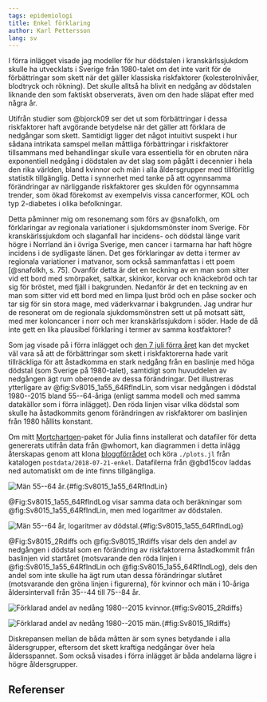 ```yaml
---
tags: epidemiologi
title: Enkel förklaring
author: Karl Pettersson
lang: sv
---
```


I förra inlägget visade jag modeller för hur dödstalen i kranskärlssjukdom
skulle ha utvecklats i Sverige från 1980-talet om det inte varit för de
förbättringar som skett när det gäller klassiska riskfaktorer
(kolesterolnivåer, blodtryck och rökning). Det skulle alltså ha blivit en
nedgång av dödstalen liknande den som faktiskt observerats, även om den hade
släpat efter med några år.

Utifrån studier som @bjorck09 ser det ut som förbättringar i dessa riskfaktorer
haft avgörande betydelse när det gäller att förklara de nedgångar som skett.
Samtidigt ligger det något intuitivt suspekt i hur sådana intrikata samspel
mellan måttliga förbättringar i riskfaktorer tillsammans med behandlingar
skulle vara essentiella för en obruten nära exponentiell nedgång i dödstalen av
det slag som pågått i decennier i hela den rika världen, bland kvinnor och män
i alla åldersgrupper med tillförlitlig statistik tillgänglig. Detta i synnerhet
med tanke på att ogynnsamma förändringar av närliggande riskfaktorer ges skulden
för ogynnsamma trender, som ökad förekomst av exempelvis vissa cancerformer,
KOL och typ 2-diabetes i olika befolkningar.

Detta påminner mig om resonemang som förs av @snafolkh, om förklaringar av
regionala variationer i sjukdomsmönster inom Sverige. För kranskärlssjukdom och
slaganfall har incidens- och dödstal länge varit högre i Norrland än i övriga
Sverige, men cancer i tarmarna har haft högre incidens i de sydligaste länen.
Det ges förklaringar av detta i termer av regionala variationer i matvanor, som
också sammanfattas i ett poem [@snafolkh, s. 75]. Ovanför detta är det en
teckning av en man som sitter vid ett bord med smörpaket, saltkar, skinkor,
korvar och knäckebröd och tar sig för bröstet, med fjäll i bakgrunden. Nedanför
är det en teckning av en man som sitter vid ett bord med en limpa ljust bröd
och en påse socker och tar sig för sin stora mage, med väderkvarnar i
bakgrunden. Jag undrar hur de resonerat om de regionala sjukdomsmönstren sett
ut på motsatt sätt, med mer koloncancer i norr och mer kranskärlssjukdom i
söder. Hade de då inte gett en lika plausibel förklaring i termer av samma
kostfaktorer?

Som jag visade på i förra inlägget och [den 7 juli förra
året](2017-07-08-prevf.html) kan det mycket väl vara så att de förbättringar
som skett i riskfaktorerna hade varit tillräckliga för att åstadkomma en
stark nedgång från en baslinje med höga dödstal (som Sverige på 1980-talet),
samtidigt som huvuddelen av nedgången ägt rum oberoende av dessa förändringar.
Det illustreras ytterligare av @fig:Sv8015_1a55_64RfIndLin, som visar nedgången
i dödstal 1980--2015 bland 55--64-åriga (enligt samma modell och med samma datakällor som
i förra inlägget). Den röda linjen visar vilka dödstal som skulle ha
åstadkommits genom förändringen av riskfaktorer om baslinjen från 1980 hållits
konstant.

Om mitt [Mortchartgen](https://github.com/klpn/Mortchartgen.jl)-paket för Julia finns
installerat och datafiler för detta genererats utifrån data från @whomort, kan diagrammen
i detta inlägg återskapas genom att klona
[bloggförrådet](https://github.com/klpn/static-dust) och köra
`./plots.jl` från katalogen `postdata/2018-07-21-enkel`. Datafilerna
från @gbd15cov laddas ned automatiskt om de inte finns tillgängliga.

![Män 55--64
år.](../images/Sv8015_1a55_64RfIndLin.svg){#fig:Sv8015_1a55_64RfIndLin}

@Fig:Sv8015_1a55_64RfIndLog visar samma data och beräkningar som
@fig:Sv8015_1a55_64RfIndLin, men med logaritmer av dödstalen.

![Män 55--64
år, logaritmer av dödstal.](../images/Sv8015_1a55_64RfIndLog.svg){#fig:Sv8015_1a55_64RfIndLog}

@Fig:Sv8015_2Rdiffs och @fig:Sv8015_1Rdiffs visar dels den andel av nedgången i
dödstal som en förändring av riskfaktorerna åstadkommit från baslinjen vid
startåret (motsvarande den röda linjen i @fig:Sv8015_1a55_64RfIndLin och
@fig:Sv8015_1a55_64RfIndLog), dels den andel som inte skulle ha ägt rum utan
dessa förändringar slutåret (motsvarande den gröna linjen i figurerna), för
kvinnor och män i 10-åriga åldersintervall från 35--44 till 75--84 år.

![Förklarad andel av nedång 1980--2015
kvinnor.](../images/Sv8015_2Rdiffs.svg){#fig:Sv8015_2Rdiffs}

![Förklarad andel av nedång 1980--2015
män.](../images/Sv8015_1Rdiffs.svg){#fig:Sv8015_1Rdiffs}

Diskrepansen mellan de båda måtten är som synes betydande i alla åldersgrupper,
eftersom det skett kraftiga nedgångar över hela åldersspannet. Som också
visades i förra inlägget är båda andelarna lägre i högre åldersgrupper.

## Referenser
